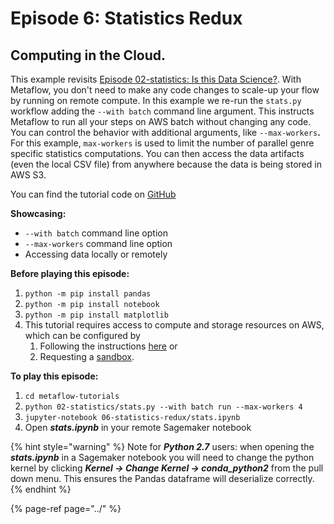 # Episode 6: Statistics Redux

## Computing in the Cloud.

This example revisits [Episode 02-statistics: Is this Data Science?](../season-1-the-local-experience/episode02.md). With Metaflow, you don't need to make any code changes to scale-up your flow by running on remote compute. In this example we re-run the `stats.py` workflow adding the `--with batch` command line argument. This instructs Metaflow to run all your steps on AWS batch without changing any code. You can control the behavior with additional arguments, like `--max-workers`**.** For this example, `max-workers` is used to limit the number of parallel genre specific statistics computations. You can then access the data artifacts \(even the local CSV file\) from anywhere because the data is being stored in AWS S3.

You can find the tutorial code on [GitHub](https://github.com/Netflix/metaflow/tree/master/metaflow/tutorials/06-statistics-redux)

**Showcasing:**

* `--with batch` command line option
* `--max-workers` command line option
* Accessing data locally or remotely

**Before playing this episode:**

1. `python -m pip install pandas`
2. `python -m pip install notebook`
3. `python -m pip install matplotlib`
4. This tutorial requires access to compute and storage resources on AWS, which can be configured by 
   1. Following the instructions [here](https://admin-docs.metaflow.org/metaflow-on-aws/deployment-guide) or 
   2. Requesting a [sandbox](https://docs.metaflow.org/metaflow-on-aws/metaflow-sandbox).

**To play this episode:**

1. `cd metaflow-tutorials`
2. `python 02-statistics/stats.py --with batch run --max-workers 4`
3. `jupyter-notebook 06-statistics-redux/stats.ipynb`
4. Open _**stats.ipynb**_ in your remote Sagemaker notebook

{% hint style="warning" %}
Note for _**Python 2.7**_ users: when opening the _**stats.ipynb**_ in a Sagemaker notebook you will need to change the python kernel by clicking _**Kernel -&gt; Change Kernel -&gt; conda\_python2**_ from the pull down menu. This ensures the Pandas dataframe will deserialize correctly. 
{% endhint %}

{% page-ref page="../" %}

